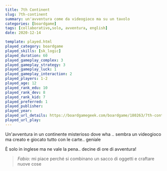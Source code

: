 ```yaml
---
title: 7th Continent
slug: 7th-continent
summary: un'avventura come da videogioco ma su un tavolo
categories: [boardgame]
tags: [collaborativo,solo, avventura, english]
date: 2020-12-14

template: played.html
played_category: boardgame
played_skills: [sk_logic]
played_duration: 60  
played_gameplay_complex: 3  
played_gameplay_strategy: 3  
played_gameplay_luck: 1  
played_gameplay_interaction: 2
played_players: 1-2 
played_age: 12
played_rank_edu: 10
played_rank_dev: 8
played_rank_kid: 7
played_preferred: 1
played_publisher: 
played_year: 
played_url_details: https://boardgamegeek.com/boardgame/180263/7th-continent
played_url_play: 
---
```


Un'avventura in un continente misterioso dove  wha .. sembra un videogioco ma creato e giocato tutto con le carte.. geniale

È solo in inglese ma ne vale la pena.. decine di ore di avventura!

> *Fabio:*
> mi piace perché si combinano un sacco di oggetti e craftare nuove cose
